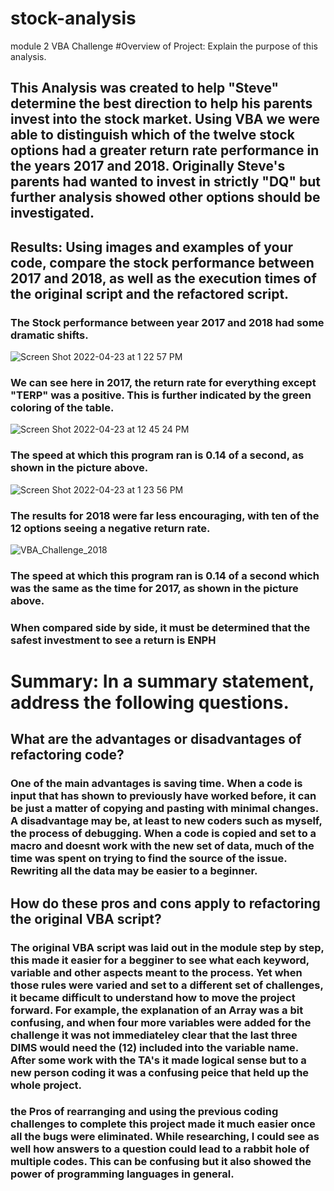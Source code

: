 # stock-analysis
module 2 VBA Challenge
#Overview of Project: Explain the purpose of this analysis.

## This Analysis was created to help "Steve" determine the best direction to help his parents invest into the stock market. Using VBA we were able to distinguish which of the twelve stock options had a greater return rate performance in the years 2017 and 2018. Originally Steve's parents had wanted to invest in strictly "DQ" but further analysis showed other options should be investigated.

## Results: Using images and examples of your code, compare the stock performance between 2017 and 2018, as well as the execution times of the original script and the refactored script.

### The Stock performance between year 2017 and 2018 had some dramatic shifts.

![Screen Shot 2022-04-23 at 1 22 57 PM](https://user-images.githubusercontent.com/100393032/164944944-4d0854dc-c0dd-4dc2-a7d6-138763c3fb90.png)

### We can see here in 2017, the return rate for everything except "TERP" was a positive. This is further indicated by the green coloring of the table.

![Screen Shot 2022-04-23 at 12 45 24 PM](https://user-images.githubusercontent.com/100393032/164944975-ea3055b7-6ef3-4cb8-879d-08e9aa5a84db.png)

### The speed at which this program ran is 0.14 of a second, as shown in the picture above.

![Screen Shot 2022-04-23 at 1 23 56 PM](https://user-images.githubusercontent.com/100393032/164944998-b9e4574d-9184-4341-815d-fa7ffe082ef0.png)

### The results for 2018 were far less encouraging, with ten of the 12 options seeing a negative return rate.

![VBA_Challenge_2018](https://user-images.githubusercontent.com/100393032/164945125-ff4771df-ae5d-49c8-9156-9ad4bb153d7b.png)

### The speed at which this program ran is 0.14 of a second which was the same as the time for 2017, as shown in the picture above.

### When compared side by side, it must be determined that the safest investment to see a return is ENPH

# Summary: In a summary statement, address the following questions.

## What are the advantages or disadvantages of refactoring code?

### One of the main advantages is saving time. When a code is input that has shown to previously have worked before, it can be just a matter of copying and pasting with minimal changes. A disadvantage may be, at least to new coders such as myself, the process of debugging. When a code is copied and set to a macro and doesnt work with the new set of data, much of the time was spent on trying to find the source of the issue. Rewriting all the data may be easier to a beginner. 

## How do these pros and cons apply to refactoring the original VBA script?

### The original VBA script was laid out in the module step by step, this made it easier for a begginer to see what each keyword, variable and other aspects meant to the process. Yet when those rules were varied and set to a different set of challenges, it became difficult to understand how to move the project forward. For example, the explanation of an Array was a bit confusing, and when four more variables were added for the challenge it was not immediateley clear that the last three DIMS would need the (12) included into the variable name. After some work with the TA's it made logical sense but to a new person coding it was a confusing peice that held up the whole project. 
### the Pros of rearranging and using the previous coding challenges to complete this project made it much easier once all the bugs were eliminated. While researching, I could see as well how answers to a question could lead to a rabbit hole of multiple codes. This can be confusing but it also showed the power of programming languages in general.
